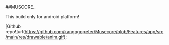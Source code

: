 ##MUSCORE..

This build only for android platform!

[Github repo!]url(https://github.com/kangogopeter/Musecore/blob/Features/app/src/main/res/drawable/anim.gif);